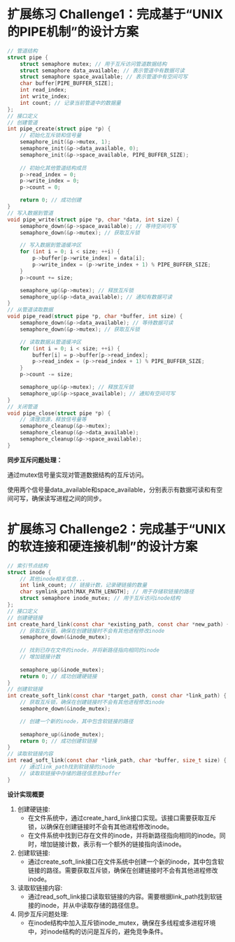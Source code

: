 # 扩展练习 Challenge1：完成基于“UNIX的PIPE机制”的设计方案

```C
// 管道结构
struct pipe {
    struct semaphore mutex; // 用于互斥访问管道数据结构
    struct semaphore data_available; // 表示管道中有数据可读
    struct semaphore space_available; // 表示管道中有空间可写
    char buffer[PIPE_BUFFER_SIZE];
    int read_index;
    int write_index;
    int count; // 记录当前管道中的数据量
};
// 接口定义
// 创建管道
int pipe_create(struct pipe *p) {
    // 初始化互斥锁和信号量
    semaphore_init(&p->mutex, 1);
    semaphore_init(&p->data_available, 0);
    semaphore_init(&p->space_available, PIPE_BUFFER_SIZE);
    
    // 初始化其他管道结构成员
    p->read_index = 0;
    p->write_index = 0;
    p->count = 0;

    return 0; // 成功创建
}
// 写入数据到管道
void pipe_write(struct pipe *p, char *data, int size) {
    semaphore_down(&p->space_available); // 等待空间可写
    semaphore_down(&p->mutex); // 获取互斥锁

    // 写入数据到管道缓冲区
    for (int i = 0; i < size; ++i) {
        p->buffer[p->write_index] = data[i];
        p->write_index = (p->write_index + 1) % PIPE_BUFFER_SIZE;
    }
    p->count += size;

    semaphore_up(&p->mutex); // 释放互斥锁
    semaphore_up(&p->data_available); // 通知有数据可读
}
// 从管道读取数据
void pipe_read(struct pipe *p, char *buffer, int size) {
    semaphore_down(&p->data_available); // 等待数据可读
    semaphore_down(&p->mutex); // 获取互斥锁

    // 读取数据从管道缓冲区
    for (int i = 0; i < size; ++i) {
        buffer[i] = p->buffer[p->read_index];
        p->read_index = (p->read_index + 1) % PIPE_BUFFER_SIZE;
    }
    p->count -= size;

    semaphore_up(&p->mutex); // 释放互斥锁
    semaphore_up(&p->space_available); // 通知有空间可写
}
// 关闭管道
void pipe_close(struct pipe *p) {
    // 清理资源，释放信号量等
    semaphore_cleanup(&p->mutex);
    semaphore_cleanup(&p->data_available);
    semaphore_cleanup(&p->space_available);
}
```
**同步互斥问题处理：**

通过mutex信号量实现对管道数据结构的互斥访问。

使用两个信号量data_available和space_available，分别表示有数据可读和有空间可写，确保读写进程之间的同步。

# 扩展练习 Challenge2：完成基于“UNIX的软连接和硬连接机制”的设计方案

```C
// 索引节点结构
struct inode {
    // 其他inode相关信息...
    int link_count; // 链接计数，记录硬链接的数量
    char symlink_path[MAX_PATH_LENGTH]; // 用于存储软链接的路径
    struct semaphore inode_mutex; // 用于互斥访问inode结构
};
// 接口定义
// 创建硬链接
int create_hard_link(const char *existing_path, const char *new_path) {
    // 获取互斥锁，确保在创建链接时不会有其他进程修改inode
    semaphore_down(&inode_mutex);
    
    // 找到已存在文件的inode，并将新路径指向相同的inode
    // 增加链接计数
    
    semaphore_up(&inode_mutex);
    return 0; // 成功创建硬链接
}
// 创建软链接
int create_soft_link(const char *target_path, const char *link_path) {
    // 获取互斥锁，确保在创建链接时不会有其他进程修改inode
    semaphore_down(&inode_mutex);

    // 创建一个新的inode，其中包含软链接的路径
    
    semaphore_up(&inode_mutex);
    return 0; // 成功创建软链接
}
// 读取软链接内容
int read_soft_link(const char *link_path, char *buffer, size_t size) {
    // 通过link_path找到软链接的inode
    // 读取软链接中存储的路径信息到buffer
}
```

**设计实现概要**

1. 创建硬链接:
   + 在文件系统中，通过create_hard_link接口实现。该接口需要获取互斥锁，以确保在创建链接时不会有其他进程修改inode。
   + 在文件系统中找到已存在文件的inode，并将新路径指向相同的inode。同时，增加链接计数，表示有一个额外的链接指向该inode。
2. 创建软链接:
   + 通过create_soft_link接口在文件系统中创建一个新的inode，其中包含软链接的路径。需要获取互斥锁，确保在创建链接时不会有其他进程修改inode。
3. 读取软链接内容:
   + 通过read_soft_link接口读取软链接的内容。需要根据link_path找到软链接的inode，并从中读取存储的路径信息。
4. 同步互斥问题处理:
   + 在inode结构中加入互斥锁inode_mutex，确保在多线程或多进程环境中，对inode结构的访问是互斥的，避免竞争条件。
